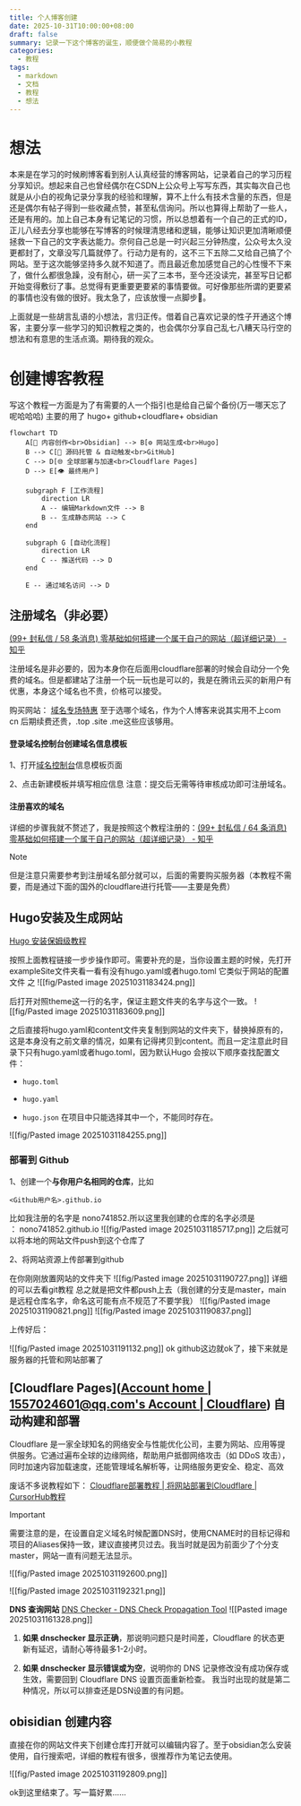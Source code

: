 ```yaml
---
title: 个人博客创建
date: 2025-10-31T10:00:00+08:00
draft: false
summary: 记录一下这个博客的诞生，顺便做个简易的小教程
categories:
  - 教程
tags:
  - markdown
  - 文档
  - 教程
  - 想法
---
```


# 想法

本来是在学习的时候刷博客看到别人认真经营的博客网站，记录着自己的学习历程分享知识。想起来自己也曾经偶尔在CSDN上公众号上写写东西，其实每次自己也就是从小白的视角记录分享我的经验和理解，算不上什么有技术含量的东西，但是还是偶尔有帖子得到一些收藏点赞，甚至私信询问。所以也算得上帮助了一些人，还是有用的。加上自己本身有记笔记的习惯，所以总想着有一个自己的正式的ID，正儿八经去分享也能够在写博客的时候理清思绪和逻辑，能够让知识更加清晰顺便拯救一下自己的文字表达能力。奈何自己总是一时兴起三分钟热度，公众号太久没更都封了，文章没写几篇就停了。行动力是有的，这不三下五除二又给自己搞了个网站。至于这次能够坚持多久就不知道了。而且最近愈加感觉自己的心性慢不下来了，做什么都很急躁，没有耐心，研一买了三本书，至今还没读完，甚至写日记都开始变得敷衍了事。总觉得有更重要更要紧的事情要做。可好像那些所谓的更要紧的事情也没有做的很好。我太急了，应该放慢一点脚步👣。

上面就是一些胡言乱语的小想法，言归正传。借着自己喜欢记录的性子开通这个博客，主要分享一些学习的知识教程之类的，也会偶尔分享自己乱七八糟天马行空的想法和有意思的生活点滴。期待我的观众。

# 创建博客教程

写这个教程一方面是为了有需要的人一个指引也是给自己留个备份(万一哪天忘了呢哈哈哈)
主要的用了 hugo+ github+cloudflare+ obsidian
```mermaid
flowchart TD
    A[📝 内容创作<br>Obsidian] --> B[⚙️ 网站生成<br>Hugo]
    B --> C[🚚 源码托管 & 自动触发<br>GitHub]
    C --> D[🌐 全球部署与加速<br>Cloudflare Pages]
    D --> E[👁️ 最终用户]
    
    subgraph F [工作流程]
        direction LR
        A -- 编辑Markdown文件 --> B
        B -- 生成静态网站 --> C
    end

    subgraph G [自动化流程]
        direction LR
        C -- 推送代码 --> D
    end

    E -- 通过域名访问 --> D
```

## 注册域名（非必要）

[(99+ 封私信 / 58 条消息) 零基础如何搭建一个属于自己的网站（超详细记录） - 知乎](https://zhuanlan.zhihu.com/p/1926206677583139289)

注册域名是非必要的，因为本身你在后面用cloudflare部署的时候会自动分一个免费的域名。但是都建站了注册一个玩一玩也是可以的，我是在腾讯云买的新用户有优惠，本身这个域名也不贵，价格可以接受。

购买网站：
[域名专场特惠](https://cloud.tencent.com/act/pro/domain?page=domain-sales&s_source=https%3A%2F%2Fcloud.tencent.com%2Fact%2Fpro%2Fdomain-sales&fromSource=gwzcw.1293314.1293314.1293314&cps_key=806a34e58199d2e0ccdf9a10ef0ba6ac&s_refer=https%3A%2F%2Flink.zhihu.com%2F%3Ftarget%3Dhttps%253A%2F%2Fcloud.tencent.com%2Fact%2Fcps%2Fredirect%253Fredirect%253D37491%2526cps_key%253D806a34e58199d2e0ccdf9a10ef0ba6ac)
至于选哪个域名，作为个人博客来说其实用不上com cn 后期续费还贵，.top .site .me这些应该够用。

#### 登录域名控制台创建域名信息模板

1、打开[域名控制台](https://link.zhihu.com/?target=https%3A//console.cloud.tencent.com/domain/template)信息模板页面

2、点击新建模板并填写相应信息
注意：提交后无需等待审核成功即可注册域名。
#### 注册喜欢的域名

详细的步骤我就不赘述了，我是按照这个教程注册的：[(99+ 封私信 / 64 条消息) 零基础如何搭建一个属于自己的网站（超详细记录） - 知乎](https://zhuanlan.zhihu.com/p/1926206677583139289)
> [!NOTE]
> 但是注意只需要参考到注册域名部分就可以，后面的需要购买服务器（本教程不需要，而是通过下面的国外的cloudflare进行托管——主要是免费）

## Hugo安装及生成网站
[Hugo 安装保姆级教程](https://blog.yimengtut.online/p/hugo-%E5%AE%89%E8%A3%85%E4%BF%9D%E5%A7%86%E7%BA%A7%E6%95%99%E7%A8%8B/)

按照上面教程链接一步步操作即可。需要补充的是，当你设置主题的时候，先打开exampleSite文件夹看一看有没有hugo.yaml或者hugo.toml  它类似于网站的配置文件 之
![[fig/Pasted image 20251031183424.png]]

后打开对照theme这一行的名字，保证主题文件夹的名字与这个一致。
![[fig/Pasted image 20251031183609.png]]

之后直接将hugo.yaml和content文件夹复制到网站的文件夹下，替换掉原有的，这是本身没有之前文章的情况，如果有记得拷贝到content。而且一定注意此时目录下只有hugo.yaml或者hugo.toml，因为默认Hugo 会按以下顺序查找配置文件：

- `hugo.toml`
    
- `hugo.yaml`
    
- `hugo.json`
在项目中只能选择其中一个，不能同时存在。

![[fig/Pasted image 20251031184255.png]]
### 部署到 Github  

1、创建一个**与你用户名相同的仓库**，比如
```git
<Github用户名>.github.io
```

比如我注册的名字是 nono741852.所以这里我创建的仓库的名字必须是 ： nono741852.github.io
![[fig/Pasted image 20251031185717.png]]
之后就可以将本地的网站文件push到这个仓库了

2、将网站资源上传部署到github

在你刚刚放置网站的文件夹下
![[fig/Pasted image 20251031190727.png]]
详细的可以去看git教程
总之就是把文件都push上去（我创建的分支是master，main是远程仓库名字，命名这可能有点不规范了不要学我）
![[fig/Pasted image 20251031190821.png]]
![[fig/Pasted image 20251031190837.png]]

上传好后：

![[fig/Pasted image 20251031191132.png]]
ok github这边就ok了，接下来就是服务器的托管和网站部署了

## [Cloudflare Pages]([Account home | 1557024601@qq.com's Account | Cloudflare](https://dash.cloudflare.com/c1a5e4879189a0cf41972b25b27e9344/home/domains)) 自动构建和部署


Cloudflare 是一家全球知名的网络安全与性能优化公司，主要为网站、应用等提供服务。它通过遍布全球的边缘网络，帮助用户抵御网络攻击（如 DDoS 攻击），同时加速内容加载速度，还能管理域名解析等，让网络服务更安全、稳定、高效

废话不多说教程如下：
[Cloudflare部署教程 | 将网站部署到Cloudflare | CursorHub教程](https://cursorhub.org/tutorials/fullstack-guide/server-deployment/cloudflare-deployment)
> [!IMPORTANT]
> 需要注意的是，在设置自定义域名时候配置DNS时，使用CNAME时的目标记得和项目的Aliases保持一致，建议直接拷贝过去。我当时就是因为前面少了个分支master，网站一直有问题无法显示。


![[fig/Pasted image 20251031192600.png]]


![[fig/Pasted image 20251031192321.png]]

**DNS 查询网站**
[DNS Checker - DNS Check Propagation Tool](https://dnschecker.org/#A/rynnono.top)
![[Pasted image 20251031161328.png]]

1. **如果 dnschecker 显示正确**，那说明问题只是时间差，Cloudflare 的状态更新有延迟，请耐心等待最多1-2小时。
    
2. **如果 dnschecker 显示错误或为空**，说明你的 DNS 记录修改没有成功保存或生效，需要回到 Cloudflare DNS 设置页面重新检查。
	我当时出现的就是第二种情况，所以可以排查还是DSN设置的有问题。
## obisidian 创建内容

直接在你的网站文件夹下创建仓库打开就可以编辑内容了。至于obsidian怎么安装使用，自行搜索吧，详细的教程有很多，很推荐作为笔记去使用。

![[fig/Pasted image 20251031192809.png]]



ok到这里结束了。写一篇好累……